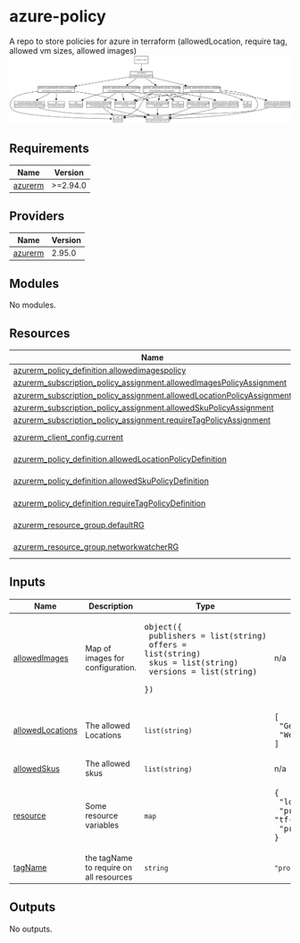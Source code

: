 <!-- BEGIN_TF_DOCS -->
# azure-policy
A repo to store policies for azure in terraform (allowedLocation, require tag, allowed vm sizes, allowed images)
![Alt text](./graph.svg)

## Requirements

| Name | Version |
|------|---------|
| <a name="requirement_azurerm"></a> [azurerm](#requirement\_azurerm) | >=2.94.0 |

## Providers

| Name | Version |
|------|---------|
| <a name="provider_azurerm"></a> [azurerm](#provider\_azurerm) | 2.95.0 |

## Modules

No modules.

## Resources

| Name | Type |
|------|------|
| [azurerm_policy_definition.allowedimagespolicy](https://registry.terraform.io/providers/hashicorp/azurerm/latest/docs/resources/policy_definition) | resource |
| [azurerm_subscription_policy_assignment.allowedImagesPolicyAssignment](https://registry.terraform.io/providers/hashicorp/azurerm/latest/docs/resources/subscription_policy_assignment) | resource |
| [azurerm_subscription_policy_assignment.allowedLocationPolicyAssignment](https://registry.terraform.io/providers/hashicorp/azurerm/latest/docs/resources/subscription_policy_assignment) | resource |
| [azurerm_subscription_policy_assignment.allowedSkuPolicyAssignment](https://registry.terraform.io/providers/hashicorp/azurerm/latest/docs/resources/subscription_policy_assignment) | resource |
| [azurerm_subscription_policy_assignment.requireTagPolicyAssignment](https://registry.terraform.io/providers/hashicorp/azurerm/latest/docs/resources/subscription_policy_assignment) | resource |
| [azurerm_client_config.current](https://registry.terraform.io/providers/hashicorp/azurerm/latest/docs/data-sources/client_config) | data source |
| [azurerm_policy_definition.allowedLocationPolicyDefinition](https://registry.terraform.io/providers/hashicorp/azurerm/latest/docs/data-sources/policy_definition) | data source |
| [azurerm_policy_definition.allowedSkuPolicyDefinition](https://registry.terraform.io/providers/hashicorp/azurerm/latest/docs/data-sources/policy_definition) | data source |
| [azurerm_policy_definition.requireTagPolicyDefinition](https://registry.terraform.io/providers/hashicorp/azurerm/latest/docs/data-sources/policy_definition) | data source |
| [azurerm_resource_group.defaultRG](https://registry.terraform.io/providers/hashicorp/azurerm/latest/docs/data-sources/resource_group) | data source |
| [azurerm_resource_group.networkwatcherRG](https://registry.terraform.io/providers/hashicorp/azurerm/latest/docs/data-sources/resource_group) | data source |

## Inputs

| Name | Description | Type | Default | Required |
|------|-------------|------|---------|:--------:|
| <a name="input_allowedImages"></a> [allowedImages](#input\_allowedImages) | Map of images for configuration. | <pre>object({<br>    publishers = list(string)<br>    offers     = list(string)<br>    skus       = list(string)<br>    versions   = list(string)<br>  })</pre> | n/a | yes |
| <a name="input_allowedLocations"></a> [allowedLocations](#input\_allowedLocations) | The allowed Locations | `list(string)` | <pre>[<br>  "Germany West Central",<br>  "West Europe"<br>]</pre> | no |
| <a name="input_allowedSkus"></a> [allowedSkus](#input\_allowedSkus) | The allowed skus | `list(string)` | n/a | yes |
| <a name="input_resource"></a> [resource](#input\_resource) | Some resource variables | `map` | <pre>{<br>  "location": "Germany West Central",<br>  "prefix": "tf-managed-policy",<br>  "project": "az-900-prep"<br>}</pre> | no |
| <a name="input_tagName"></a> [tagName](#input\_tagName) | the tagName to require on all resources | `string` | `"project"` | no |

## Outputs

No outputs.
<!-- END_TF_DOCS -->